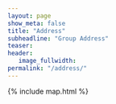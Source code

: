 ```yaml
---
layout: page
show_meta: false
title: "Address"
subheadline: "Group Address"
teaser: 
header:
   image_fullwidth: 
permalink: "/address/"
---
```



<div class="">

{% include map.html %}

</div>